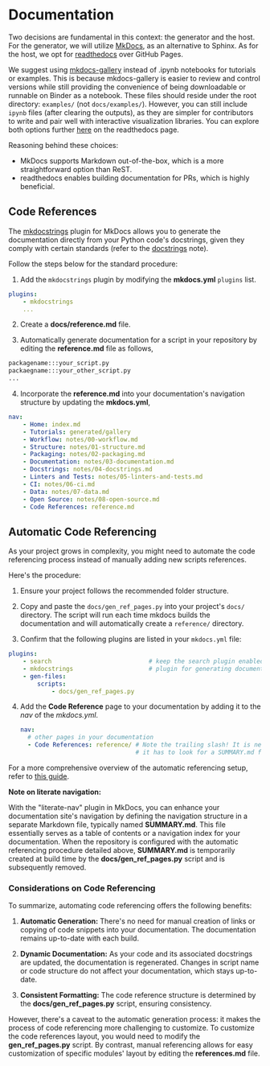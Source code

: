 # Documentation

Two decisions are fundamental in this context: the generator and the host. For the generator, we will utilize [MkDocs](https://www.mkdocs.org/), as an alternative to Sphinx. As for the host, we opt for [readthedocs](https://readthedocs.org/) over GitHub Pages. 

We suggest using [mkdocs-gallery](https://smarie.github.io/mkdocs-gallery/generated/tutorials/plot_parse/#download_links) instead of .ipynb notebooks for tutorials or examples. This is because mkdocs-gallery is easier to review and control versions while still providing the convenience of being downloadable or runnable on Binder as a notebook. These files should reside under the root directory: `examples/` (not `docs/examples/`). However, you can still include `ipynb` files (after clearing the outputs), as they are simpler for contributors to write and pair well with interactive visualization libraries. You can explore both options further [here](https://docs.readthedocs.io/en/stable/guides/jupyter.html) on the readthedocs page.

Reasoning behind these choices:
- MkDocs supports Markdown out-of-the-box, which is a more straightforward option than ReST.
- readthedocs enables building documentation for PRs, which is highly beneficial.

## Code References

The [mkdocstrings](https://mkdocstrings.github.io/) plugin for MkDocs allows you to generate the documentation directly from your Python code's docstrings, given they comply with certain standards (refer to the [docstrings](04-docstrings.md) note). 

Follow the steps below for the standard procedure:

1. Add the `mkdocstrings` plugin by modifying the **mkdocs.yml** `plugins` list.
```yaml
plugins:                         
    - mkdocstrings
    ...
```

2. Create a **docs/reference.md** file.

3. Automatically generate documentation for a script in your repository by editing the **reference.md**
file as follows,
```markdown
packagename:::your_script.py
packaegname:::your_other_script.py
...
```

4. Incorporate the **reference.md** into your documentation's navigation structure by updating the **mkdocs.yml**,
```yaml
nav:
    - Home: index.md
    - Tutorials: generated/gallery
    - Workflow: notes/00-workflow.md
    - Structure: notes/01-structure.md
    - Packaging: notes/02-packaging.md
    - Documentation: notes/03-documentation.md
    - Docstrings: notes/04-docstrings.md
    - Linters and Tests: notes/05-linters-and-tests.md
    - CI: notes/06-ci.md
    - Data: notes/07-data.md
    - Open Source: notes/08-open-source.md
    - Code References: reference.md
```
## Automatic Code Referencing

As your project grows in complexity, you might need to automate the code referencing process instead of manually 
adding new scripts references.

Here's the procedure:

1. Ensure your project follows the recommended folder structure.

2. Copy and paste the `docs/gen_ref_pages.py` into your project's `docs/` directory. The script will run each time
mkdocs builds the documentation and will automatically create a `reference/` directory.

3. Confirm that the following plugins are listed in your `mkdocs.yml` file:

```yaml
plugins:
    - search                           # keep the search plugin enabled
    - mkdocstrings                     # plugin for generating documentation from Python docstrings
    - gen-files:
        scripts:
            - docs/gen_ref_pages.py
```

4. Add the **Code Reference** page to your documentation by adding it to the *nav* of the *mkdocs.yml*.

    ```yaml
    nav:
      # other pages in your documentation
      - Code References: reference/ # Note the trailing slash! It is needed so that mkdocs-literate-nav knows 
                                    # it has to look for a SUMMARY.md file in that folder.
    ``` 
    
For a more comprehensive overview of the automatic referencing setup, refer to [this guide](https://mkdocstrings.github.io/recipes/).

**Note on literate navigation:**

With the "literate-nav" plugin in MkDocs, you can enhance your documentation site's navigation by defining the navigation structure in a separate Markdown file, typically named **SUMMARY.md**. This file essentially serves as a table of contents or a navigation index for your documentation. When the repository is configured with the automatic referencing procedure detailed above, **SUMMARY.md** is temporarily created at build time by the **docs/gen_ref_pages.py** script and is subsequently removed.

### Considerations on Code Referencing

To summarize, automating code referencing offers the following benefits:

1. **Automatic Generation:** There's no need for manual creation of links or copying of code snippets into your 
documentation. The documentation remains up-to-date with each build.

2. **Dynamic Documentation:** As your code and its associated docstrings are updated, the documentation is regenerated.
Changes in script name or code structure do not affect your documentation, which stays up-to-date.

3. **Consistent Formatting:** The code reference structure is determined by the **docs/gen_ref_pages.py** script, 
ensuring consistency.

However, there's a caveat to the automatic generation process: it makes the process of code referencing more 
challenging to customize. To customize the code references layout, you would need to modify the **gen_ref_pages.py** 
script. By contrast, manual referencing allows for easy customization of specific modules' layout by editing the 
**references.md** file.


